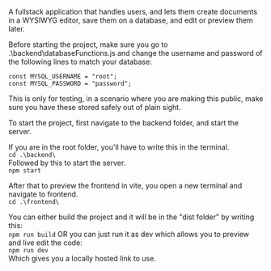 A fullstack application that handles users, and lets them create documents in a WYSIWYG editor, save them on a database, and edit or preview them later.


Before starting the project, make sure you go to .\backend\databaseFunctions.js and change the username and password of the following lines to match your database:
```
const MYSQL_USERNAME = "root";
const MYSQL_PASSWORD = "password";
```

This is only for testing, in a scenario where you are making this public, make sure you have these stored safely out of plain sight.

To start the project, first navigate to the backend folder, and start the server.

If you are in the root folder, you'll have to write this in the terminal.  
`cd .\backend\`  
Followed by this to start the server.  
`npm start`  

After that to preview the frontend in vite, you open a new terminal and navigate to frontend.  
`cd .\frontend\`

You can either build the project and it will be in the "dist folder" by writing this:  
`npm run build` 
OR you can just run it as dev which allows you to preview and live edit the code:  
`npm run dev`  
Which gives you a locally hosted link to use.